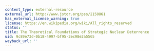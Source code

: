```yaml
---
content_type: external-resource
external_url: http://www.jstor.org/pss/2150861
has_external_license_warning: true
license: https://en.wikipedia.org/wiki/All_rights_reserved
status: ''
title: The Theoretical Foundations of Strategic Nuclear Deterrence
uid: 9c89e73d-0b18-4997-bf95-2ec98e2a5565
wayback_url: ''
---
```

